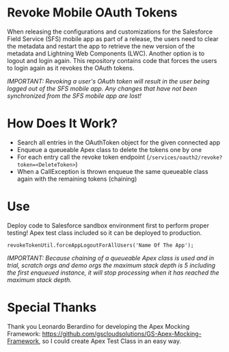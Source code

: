 # Revoke Mobile OAuth Tokens

When releasing the configurations and customizations for the Salesforce Field Service (SFS) mobile app as part of a release, the users need to clear the metadata and restart the app to retrieve the new version of the metadata and Lightning Web Components (LWC). Another option is to logout and login again. This repository contains code that forces the users to login again as it revokes the OAuth tokens.

*IMPORTANT: Revoking a user's OAuth token will result in the user being logged out of the SFS mobile app. Any changes that have not been synchronized from the SFS mobile app are lost!*

# How Does It Work?

- Search all entries in the OAuthToken object for the given connected app
- Enqueue a queueable Apex class to delete the tokens one by one
- For each entry call the revoke token endpoint (```/services/oauth2/revoke?token=<DeleteToken>```)
- When a CallException is thrown enqueue the same queueable class again with the remaining tokens (chaining)

# Use

Deploy code to Salesforce sandbox environment first to perform proper testing!
Apex test class included so it can be deployed to production.
```
revokeTokenUtil.forceAppLogoutForAllUsers('Name Of The App');
```

*IMPORTANT: Because chaining of a queueable Apex class is used and in trial, scratch orgs and demo orgs the maximum stack depth is 5 including the first enqueued instance, it will stop processing when it has reached the maximum stack depth.*

# Special Thanks

Thank you Leonardo Berardino for developing the Apex Mocking Framework: https://github.com/gscloudsolutions/GS-Apex-Mocking-Framework, so I could create Apex Test Class in an easy way.
